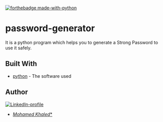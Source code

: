 [![forthebadge made-with-python](http://ForTheBadge.com/images/badges/made-with-python.svg)](https://www.python.org/)
# password-generator
It is a python program which helps you to generate a Strong Password to use it safely.

## Built With
* [python](https://www.python.org/) - The software used
## Author
[![LinkedIn-profile](https://img.shields.io/badge/LinkedIn-Profile-teal.svg)](https://www.linkedin.com/in/mohamed-khaled-205a21211/)
* [*Mohamed Khaled**](https://github.com/mohamedKhaledBio) 


